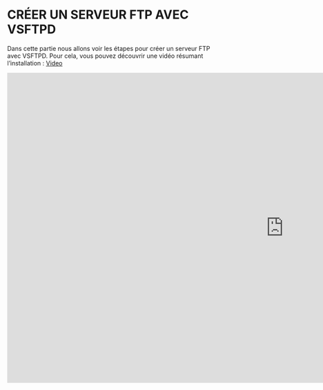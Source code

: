 # CRÉER UN SERVEUR FTP AVEC VSFTPD

Dans cette partie nous allons voir les étapes pour créer un serveur FTP avec VSFTPD. Pour cela, vous pouvez découvrir une vidéo résumant l’installation :
[Video](https://www.youtube.com/watch?v=ZoAjFV5F86I&ab_channel=NumelionTutoriels)

<iframe width="1280" height="720" src="https://www.youtube.com/watch?v=ZoAjFV5F86I&ab_channel=NumelionTutoriels" frameborder="0" allow="accelerometer; autoplay; clipboard-write; encrypted-media; gyroscope; picture-in-picture" allowfullscreen></iframe>
